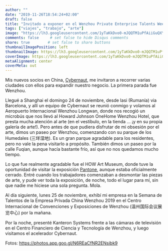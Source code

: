 ```yaml
---
author: ""
date: "2019-11-26T18:54:24+02:00"
draft: false
title: "Invitado a exponer en el Wenzhou Private Enterprise Talents Week"
tags: ["viajes", "trabajo", "arte"]
image: "https://lh3.googleusercontent.com/1yTaKkDvo0-mJQQTM1uPfAiiGuQXYkTPgi2v3yJNvijCIIzi7DirZQc9B2G2CroViHkwEsQsMEpTWLa0ieoD0_51nee9wd71zHcdEENuwt6K9XVlbABRZ3GDTyKNgulFxEuu7GoBp5E=w1920-h1080"
comments: false     # set false to hide Disqus comments
share: true        # set false to share buttons
thumbnailImagePosition: left
thumbnailImage: https://lh3.googleusercontent.com/1yTaKkDvo0-mJQQTM1uPfAiiGuQXYkTPgi2v3yJNvijCIIzi7DirZQc9B2G2CroViHkwEsQsMEpTWLa0ieoD0_51nee9wd71zHcdEENuwt6K9XVlbABRZ3GDTyKNgulFxEuu7GoBp5E=w1920-h1080
coverImage: https://lh3.googleusercontent.com/1yTaKkDvo0-mJQQTM1uPfAiiGuQXYkTPgi2v3yJNvijCIIzi7DirZQc9B2G2CroViHkwEsQsMEpTWLa0ieoD0_51nee9wd71zHcdEENuwt6K9XVlbABRZ3GDTyKNgulFxEuu7GoBp5E=w1920-h1080
metaAlignment: center
coverMeta: out
---
```


Mis nuevos socios en China, [Cybernaut](https://www.cybernaut.com.cn/), me invitaron a recorrer varias ciudades con ellos para expandir nuestro negocio. La primera parada fue Wenzhou.

<!--more-->

Llegué a Shanghai el domingo 24 de noviembre, desde Iasi (Rumanía) via Barcelona, ​​y allí un equipo de Cybernaut se reunió conmigo y volamos al Aeropuerto Internacional Wenzhou Longwan, donde nos recogió un microbús que nos llevó al Howard Johnson OneHome Wenzhou Hotel, que presta mucha atención al arte (en el vestíbulo, en la tienda ... ¡y en su propia galería de arte!). Pero antes de que pudiera disfrutar de mi obsesión por el arte, dimos un paseo por Wenzhou, comenzando con su parque de los Humedales (三垟湿地). Es un gran parque agradable para los residentes, pero no vale la pena visitarlo a propósito. También dimos un paseo por la calle Fuqian, aunque hacía bastante frío, así que no nos quedamos mucho tiempo.

Lo que fue realmente agradable fue el HOW Art Museum, donde tuve la oportunidad de visitar la exposición [Pantone](https://www.howartmuseum.org/article/index/id/502), aunque estaba oficialmente cerrado. Entré cuando los trabajadores comenzaban a desmontar las piezas de arte, y pude ver toda la exposición, de noche, todo el lugar para mí, sin que nadie me hiciese una sola pregunta. Mola.

Al día siguiente, lunes 25 de noviembre, exhibí mi empresa en la Semana de Talentos de la Empresa Privada China Wenzhou 2019 en el Centro Internacional de Convenciones y Exposiciones de Wenzhou (温州国际会议展览中心) por la mañana.

Por la noche, presenté Kanteron Systems frente a las cámaras de televisión en el Centro Financiero de Ciencia y Tecnología de Wenzhou, y luego visitamos el acelerador Cybernaut.

Fotos: https://photos.app.goo.gl/N6REaCfNR2ENsibk9

<script src="https://cdn.jsdelivr.net/npm/publicalbum@latest/embed-ui.min.js" async></script>
<div class="pa-gallery-player-widget" style="width:100%; height:480px; display:none;"
  data-link="https://photos.app.goo.gl/N6REaCfNR2ENsibk9"
  data-title="118 new photos by Jorge Cortell">
  <object data="https://lh3.googleusercontent.com/0o2UwjeEwepF-CB7e-Sf1n-LQ0ijv63BZUcqinXAXEu3eDuUTJZ-Gn1v4mgefczoXwCPteXb_oH6IXNd6zfYrEPU92RKRnCs2keBfLOvYbOilsQXINoOQZ2VAoAVLgKIYGdAj_9VF_I=w1920-h1080"></object>
  <object data="https://lh3.googleusercontent.com/99lueKesgj1VxbDDV4IvcBjHVZVG6wjyyz3s6Vn38-t3ckDyFG-dTPvmvjE3zhym8dQh9Jtj3tYHscOsnXWXDBOGjX-pQzk6ZXRQRByLjHZynNZtYyH045kwAtG-xfBYfLevC8dfFBU=w1920-h1080"></object>
  <object data="https://lh3.googleusercontent.com/Vgid97uleNzjG_9KW6i3vimB0lC4xYqRiM2x1aZC4WAn57-Uq4SXueVR86HktFIot0kkZ7hKGpl6mU43wY-cLSk6qGmgXsY6JhKGIgEjQlzXLjhyiDg0DwdUoiSwmJ2-vqVCfUUoWRg=w1920-h1080"></object>
  <object data="https://lh3.googleusercontent.com/BgG3GB5fvAGaCSTPBm3lTqU44MwCrzYMoFXNEy8jRuQ1W3IW3VbwFcJwqU4LUTgP1KQIAQMrSxN9UKx52jEzWj_aonH2tvAOJB5vXMaD8ehSSuLBm_Rq4_ibAoxgXI1bx4oIscCQbNY=w1920-h1080"></object>
  <object data="https://lh3.googleusercontent.com/U36-0ndEQWJtL3UZQmq-5x2UUBh-XO-9y_iFtGFwljq0P2bqtzMUzN01r12M0KTHB1NXdE_6jp7npU8LkEzq8Cv7HC4OIlVXrrkp1JE_6WfBJrIpeQDgUs6XeT-Z0lSKRsOg96nNU1Q=w1920-h1080"></object>
  <object data="https://lh3.googleusercontent.com/ublUAoHPjKurmCn3eQgJNYePoKp9zEHjDUN_81ZUFjBMpH6UtotUaFS2kiN4buaqRK6P7O-JBF80RHy6X3LM7yhT8IgIp52UZVXvQUUXL2NbavECMvJEWZwJgCsBPyew1AaKp7c-ogI=w1920-h1080"></object>
  <object data="https://lh3.googleusercontent.com/sMQ9t_26dFM5nbzZ0kngasuSzxWcyzrXIFLl3sr-puCDJe-h2AZJv_YqV8Jcu0o2C89n4aA_YU8OUVzTSrs1Oiiw7sCcwF6Vsr3h0QPLzE6iFhFVEdRfcDDPo9E1MX2ZsM9ZFiEiNR8=w1920-h1080"></object>
  <object data="https://lh3.googleusercontent.com/MzpBw6e6-HCK3T2hOlE55T8uOW3czD9z2krVjxVG3A8FJh0FLE9_qPzaRx6PpXP3LJv_O95PrCge5sQ27gTX0KQSnPuG8dr-5aGWFhigqK-L2tVs5HlPkUoTPC3MkBXbLAaicX5MB4M=w1920-h1080"></object>
  <object data="https://lh3.googleusercontent.com/dEbAeZ903tO7mCoixcDI50w3S9xAjRViwA3N86tm7U3fFBVbEUkt85UVq0istDju1Vx7BKKIVfWlDKOCftM7998VCJ-DeL6UkRpaMS3ZlwMgVtWE3K-0983xfhuagzZe37xsxY18XrA=w1920-h1080"></object>
  <object data="https://lh3.googleusercontent.com/blgFDr7S63p4z1hN341yb4G-MD-wCez7RB9Vo-VaIh3ZTdV2LwikOCR6x3yMM-2g-a22fEkuBfjhJESRu1mp8SxpXAXbbop-z2fEyqNoIbRPptGW_DGF3iznQ2Sjms9oP6u9VaF4y00=w1920-h1080"></object>
  <object data="https://lh3.googleusercontent.com/bJDnmE5WLZjKMB0kY7CIcR_4gZjwkSKuq54YHRxjrVZ_901jyAnpTwuR-o8QXetu4a8Du4U8l19VcR9FSbXUUJC4oZpLtNHfiSK1sNMExSiyMDl5vgQGDLqSTgJEJoXiijeQrVBAk84=w1920-h1080"></object>
  <object data="https://lh3.googleusercontent.com/xc1Zo8EF9jQXBfj47bcyX_DLSuGMrMuVbcBrn0Pjc981wjA9nNSyMXEzIrStCx40Dz7Wwv8n7Ly9ddYleBykLmxSNALLgtVPY5HGAKfelLCH23lYOFAgChpQki_oyJsdE2WFHxtAoB4=w1920-h1080"></object>
  <object data="https://lh3.googleusercontent.com/yycQZbiAoIDSSCF2cqeVv1fynEgw_8ylO9-AVDAZQJtK9SU7A7F5Cr1EdozPl6smj4ei3MNyDGON8uk6xjIB_AOFmx8e4Ybpf_sTwuWsDObwo5IxmZU53iHYlxGln_Mp13gaCBBsNpM=w1920-h1080"></object>
  <object data="https://lh3.googleusercontent.com/nxGhgz1suUEn7kLZ-pcmTLv9E_MkQwxHyko71S6EWTaNMOPaWQIbmJPSSMGvRetqGlWv8Z5JvKheWx9IFtKk3dxVFn9lczv6AMW6YbyqYgzxbRtpyv-FuEB9SD9YsoG5d5_U8XPNwT8=w1920-h1080"></object>
  <object data="https://lh3.googleusercontent.com/2v6i_fF1pqYEVCLzMAZISiP_GGzUXcqgB0T9uVPkxzFRHnAoV-R3Lc5m8a4ehlEHYKrYNaER93MFoABOaMA5nmc00pBFH49vg8TL0TQnV_y1VKamXlC12bhkQb5cyvpK2yP6U7L2-28=w1920-h1080"></object>
  <object data="https://lh3.googleusercontent.com/93srEL_R2aSINvcKgbzd9FAmwZtRHlMJjqMX_SqkejH4CAf5T0n-s0NMTIYNCGIhDV6I0ETTKL3h_y1vjSUGqIYtScSQcX_iU6jLWTELyTZlyUlsKxeNoYBjMoEHJk4OYZQ6Y5qS4eE=w1920-h1080"></object>
  <object data="https://lh3.googleusercontent.com/5Uol1y5T5VFnyeAd2xaIbSplwrmFfqUED2jhf1KgPtWfxNvpYYg416mJ9sm2Wwx4m3uP01ZdjiwcbChAkQUoX8FOhTCKIdEZ86jW40yOCZgidRT266WPIG-Xh2ZzWV6-lVtqSc1p2PI=w1920-h1080"></object>
  <object data="https://lh3.googleusercontent.com/oh1pYd7et5edXYXLIO2DkCrCvwEWE1y1TJjJC8hJJ9L0KBQX755hi31NskJADAOv5PC8ZSTU1pdZxG8-Ekp4qUPU_aaJthrW41BgoBZibDQ2l9kcDM4pnfLumJPxVmbmaDSiuEDvPgE=w1920-h1080"></object>
  <object data="https://lh3.googleusercontent.com/fUWR_Ji_j57UAjYCnQmXDihOSX54rB4hoK0umlmZDLIz7coabGbh6ga5-Hk4JYbACcd-LQJWtWOlLqXKmkpvfrMQ4N0gZrimAc1aALM4p2Aca_mfyGPpgMtbS3aYf_cBHKegQQ5F3go=w1920-h1080"></object>
  <object data="https://lh3.googleusercontent.com/gzhQ2OnKwBnxiYKArBIA1LF2yMcJzuxiEb6mlg1IgY5p3dQf-A6UiSj81HSIWYCl8LjWEf87F2n_6k95lRpzj1DSU7o3clnFvZjSX1eHWKP7p1ks031SF6n1Th29qYkbQoZy_ed6KHU=w1920-h1080"></object>
  <object data="https://lh3.googleusercontent.com/Ae3oPA2wo2FDGxGjl70U-oFCjD0oSjirNqH3gEtRaY9SsoYd5JOApezIgFqfNUDDNFf38RFKOuaZGzXLnb37kgVjA-o--ipP7W1Ry1tRJKghKw7qYler3h5wInGPVSrWOAmfLZg2_L4=w1920-h1080"></object>
  <object data="https://lh3.googleusercontent.com/1DSU2bgg6WOnWeoqAuy-C0ov6awgh2SY_lkWMKUnnqiFLr86e6AsX15KV0Ol_4YWIlTV_vFwfqJX5gL2C6J6s4mXawBfAISA5P9VFMjAe02U37s5EKbpsAGyEbn0RGJsmVnb0IfEAV8=w1920-h1080"></object>
  <object data="https://lh3.googleusercontent.com/5yzgxBJl1E4yxIZ4L_nOHwCS053GPamcFKPUcZ9pkDogT3LJGSeqTS3TElRMZziKzqmFvEU7DZln6zFoHzk64g8u0WO5wsu5ryeZhdS1HbDwsu1WoXZaQ0nseFImlmQlMJiQW18qWPA=w1920-h1080"></object>
  <object data="https://lh3.googleusercontent.com/OuV6i_F-0o9GXcNNKmmlaQfMboE5rZC4M_tWnRYPVWH6giHIlMUvkeDmDvZquqiRTnLBg0vqr4nRh_Ns2e8i_GjIr9l0tRMV8PdhPKH9adxckdsRxcpGh0TeJJYkD-jfvcBePSjj8zk=w1920-h1080"></object>
  <object data="https://lh3.googleusercontent.com/neBo49ABKb2Arn08LhLvB-5bzRlsEbTk59V2TCzzihpG6zkVPecq8_Bz17mrflH511a6hICDZCBzyAvGYqC4qA3T3OCMnxPwIi6oQLGiHw9vX2loCRy0vJassT3-wMf0INSfzcvVxIU=w1920-h1080"></object>
  <object data="https://lh3.googleusercontent.com/ll_w_36LcCFmDqV7vsBBua40nmzykfIhUYu2S4QeL46iMnXzMdF_ZZZuer01q5m4XbN60o52lhGqKNuF8yYhwmHwI_uDQkiKVHjbFh87m-fPBHOQgMcT3E0DNPhCmBHNj-LHw0QaKzE=w1920-h1080"></object>
  <object data="https://lh3.googleusercontent.com/Cul_GPxR7YomTKDaQlSvFzydXL01Pda7HG_EthBo9gPkPiTR5h0BiLKGQIAcPTlsKQBePyKlzjViNhiiqsildEIynyRtVmGF4UZRH1sX9mL91o2vfgCYbLjb6DOtxjvmIvXWed-x7MU=w1920-h1080"></object>
  <object data="https://lh3.googleusercontent.com/nkh_Mqh7dtyJ0R7gk_Xgxr_kR_Op27LDKzW7FIP6ivCKLXOgNDsof5gAAZZgTVUeO3JARbcEM1e61YoPdheDEIm-0Z6ib7efSfft-4yN7C4BdPx1szy32JINBKv13jHdq8YQKY_94gk=w1920-h1080"></object>
  <object data="https://lh3.googleusercontent.com/85s3cS6oStPGSADXbyqPDoe8w1sGLSmUQpmKkb6e2lMJMz2MnMO40P8hrF1rH9r2AuDdmwJi-yb3fIqUyz7t8-KFd4e1fcpxL7uJdK0INS6KErM4Y6nJrwVslWtmiLxoNRR0xJpc2ck=w1920-h1080"></object>
  <object data="https://lh3.googleusercontent.com/SL9V454ARtlvQ97-4p6pWymPZAc02UxOIK0_Z3vv2Hqi41pJ7RC83zJMevIoBA6FW6l193-yBagREaBfM1PSyWJ8x8U998Njtm4fFzSDvtEPS9lxkxo7VdmWEXNptKVbitcan-acLD8=w1920-h1080"></object>
  <object data="https://lh3.googleusercontent.com/nnv-uu1L8cJm9nMQu4VlY32cxddodouaNhHgBqLbCcAftyQn9lheR51Wlwos-3TZ3AeToxcXn34a1YsO78F3xuG7QmtFj9p7likT7FEVBJn8Kb2MY7i8hRsxxVfDEVu3VHB3g_jK_GE=w1920-h1080"></object>
  <object data="https://lh3.googleusercontent.com/Evch3W6BQYXS4gY0kIxnIDZjIGyoc2rATuvn5A3zHydEXpRfseJ8jh0e4b54qewtdTBkRMg3GY1Tf-frEbno74VNkxR-MCdf98Xvw0Q2Bqjkam8fEs32USnKasln7K2wV345oKWSVx8=w1920-h1080"></object>
  <object data="https://lh3.googleusercontent.com/XmHSoaDLI1F3GxJ1sOq6wdq5kshH8qqrLNMPLTmbKas7GEYwC8JZj1PefkEeUMFcdEGq7tKhMCBuvyfmglo4Nru2rxPCPQ7iGzjrDza3dy6QUXubLBz26beydC9A_v1nB9aOhCmtR8E=w1920-h1080"></object>
  <object data="https://lh3.googleusercontent.com/DdlrR71wSPd_HomQ5vsFKhrCClLOptWqUgBeLpNoUoo5Hc0oxH0z2jO7RA9TNmusyy4zs3Uppq9Lhyl-8ZOny337RQRZQ45hVGT6Hkf1HM6nO3gvFaDlarFSGlhM39lvx_SOHwuXZ9Y=w1920-h1080"></object>
  <object data="https://lh3.googleusercontent.com/2OfTDawXT5ZDaUXqZKLO3h0Q7fmDC70-hfWwG-vzfQoGsGhO_ZdzFJUZhgTunl6zMbRvqNK9nw54zu-AV0TGz0agSGt7qP6815G06-jGu3Z_2aBtkrlP9kxIJOeExoUqmyrsMnMZSPs=w1920-h1080"></object>
  <object data="https://lh3.googleusercontent.com/34TJWzDCSTLptvOZe_SiZH4_opKqSNYjLZAFMOvQZAL-xo5h1pzSsyETzaQSZlqnc3aMkxtrg-9m7tmRw2TiI5P22RKgREl9PS0mU7r-ue2Aj0Gi4wieBjegakL4zucvUBgxhew0Ngk=w1920-h1080"></object>
  <object data="https://lh3.googleusercontent.com/W-_h1EEpq8SHk8C1noDPJrygCj4cDd9GidCwXn7HaM1RbD05DSv2ygj8TVtyXyZsTK-Dz2JaSGRRiE6ySFqafn4gEVuE7cH6CoAnlmvD5bGE4kSdbLN3qMXyZ8HAMfh1uHEahM5yX54=w1920-h1080"></object>
  <object data="https://lh3.googleusercontent.com/sUU2KCwJps2O9eCng2yi_9vd5oEV1rBF5zn9WdZSu4ixZx_r7-rHXXQKQy_EHnm62cqHWW-MxHxVoAy5y2G1mXsKJZzclV0VrUi-ooN1I8fl2MpGFSju4iCPxr1ympmNliQb7TBJqEw=w1920-h1080"></object>
  <object data="https://lh3.googleusercontent.com/o0qyhihuVMCvAA2XT66cyF9EB9h3_uAeJhoA7xmrDw1_yTCkiZa5y1cdiqV6Es-hsJi_V6EkktSGBt2Yq8G0ywYTQmgoLdYqiKzw_Iz98Zuhi17qfhAuHWD3MJUESHfGC8k2HSraVKI=w1920-h1080"></object>
  <object data="https://lh3.googleusercontent.com/tT9fww109K8nWP1-JP9nm78wrmln8BzvcWJhfnay_YMqloIHxvC2_AIxLcSJdrLO5psB3osQLdNUnFrjVRTkbMQyhcToUrTpMfgG2XaD1boaGHxWBL2R49TYb5DwCWgJkVlPB7eRxCo=w1920-h1080"></object>
  <object data="https://lh3.googleusercontent.com/GXwpISKWKtmrP5NS2ZYxlAfHYAxQUFDvmzWLpS7oHwfjYoglSvnE75EofkR_eAB4dwRSJ7co3XeYMVizmwy3wNrhCO8T5hJwP6HvAMttA4debGaT3JOm_-BXBHPTU-3-GnJF_c50qNM=w1920-h1080"></object>
  <object data="https://lh3.googleusercontent.com/7iCBpKiXz6J4Q9UFTO4njeN6rk58mH_0iSZGW-jxLmRk7YVgfvtXl1c3gMMgJCBYmxmT4GeZLK2MsxXChM7-DYMbcaPGInA9V8Pbn0P9L-dZM8Fo36LXYVTd1T4U9EjSZ6hF2QDAgQQ=w1920-h1080"></object>
  <object data="https://lh3.googleusercontent.com/W0eSQx-c5W74A-DPMzTdrqSN3f0XV8h6lMDjx0VuXOvs9YLE2d1Mz_5Tz1d_NLLhYzUf3jfRswAw2jqIROE4GoMF8Z4MjRbNJjPERcxT6d5x3Msl9hiSGFRLbq9po25aH9V8z5iC8Kk=w1920-h1080"></object>
  <object data="https://lh3.googleusercontent.com/nLckpvb0jKtzE2js8zHMsvvFdtiQ6SMCMtOfsc4AACSosQ3kLR7AxyTyTxJL6yOjN38QpYSU663gF68n8oFKAV4IJLrbraXFhfV7h9_3KX-dlNo4K-pBC2ZBr1xNSH4fWxCjEG9q8ps=w1920-h1080"></object>
  <object data="https://lh3.googleusercontent.com/mRSwQ2YGOJp27ocN1-tOE9T322nTo5Jv23QIfSBBAw_m7mBHimLLVf4anvfeu8B7myI8dbbyQlQVgJsnhZy5jBSV8b4p2FE2g4bye1JurAT6opTtXpEf2yEnl5h23rIjuOfY0FReKFA=w1920-h1080"></object>
  <object data="https://lh3.googleusercontent.com/mvUppl3yjY4Ew1dSrhQ4QERubk9W6lv7ENEBd5LCEKFNSUghq-NMaS5psbZ0bLWDaqEM3KHVxWYWDOzTCxjkPsMczpzLm5yba_0o1UNjqA37Fyoi5nKi55unWrLGCMgfQ-V87EsnlIc=w1920-h1080"></object>
  <object data="https://lh3.googleusercontent.com/WhoIWfjxvGFadHfyR8SJnnwJ4OVUbs1FulzxEGiON5_mNb7RkRY1tQKoJXVge_DWvMpYY3r9iDxkx-hYek3WASGYvvRV-7ZslGt56BvV5sxAoPd8RYRTLvci44B3ZMMk6TQONaCZO-k=w1920-h1080"></object>
  <object data="https://lh3.googleusercontent.com/4W2Yfjyg8qsxonfcsoofF9I-rh-Q7eB8_52-jLpoZELl4yUrsJDyyubavrp8kyrOveZwlWGFiPnV9OZXemPhBHRuJQNu-6YT4AlrzATAq5hEobuS53e5MSJqRLpbUr7RxWTo8JUcs5c=w1920-h1080"></object>
  <object data="https://lh3.googleusercontent.com/W8sR_wd5nP2TKXr4MVABmeKem7WMaRuXqOQgpKifhLWnaaEd_1cTugKrajHIKP31lUdv_z3CldT6c5lYq8Xr8M3UBcUWymHfDs0q9wXniuhdQp2IGM3vHbBKHtKfVN-ej9U4fFh0zbo=w1920-h1080"></object>
  <object data="https://lh3.googleusercontent.com/ijEfIonvi3tAxKM9jgovWF_53NNVo3Dn5VzCTusjy7wN3-tu8LStWMoH85CwuJjzNL83-3VTJYF9E1d3L9CvdmeYMkdFMHT84AxsXbNYZ7pjwBSLBR4dJ0Ng90N7R5qMqlCOzL2vSE4=w1920-h1080"></object>
  <object data="https://lh3.googleusercontent.com/w4qYZy-JU-Izd8_fBwAt5cCtX6hFBcu2l1joFbAH66VDKH17djmqdR8gdaXZVBWrvk11M2lh6pawP8cH01m-fDnUy4VxOqc-nggu_as6qrbAAD85BOU8YW1QpkSsiyx37a728cou00w=w1920-h1080"></object>
  <object data="https://lh3.googleusercontent.com/ggF92xMFFX69L62SOubTfbvB1sY0ovfMdVa6ECzv5-gyF6PLK3RxsssXKG-8YEIybbYeNGdXJvq-8Avbs_jPnDfsPxOvXNib4gQ1BBfEnF2UsjgP6aoxVKmM5T4X6jeFa_Ja_onuXtM=w1920-h1080"></object>
  <object data="https://lh3.googleusercontent.com/Aiw8trpQN_ILzgCTe8fKWDvAl43oHk6dnc0npmZNZUHxFUZlykbV9MXmI3g1SyMV6dcQH2bMDs89U2vu_WWS2YtCFM591kDwqqWlzbOPpR7Rx7GsPrhZa7ukquI_1uobfCrbWkhrX3A=w1920-h1080"></object>
  <object data="https://lh3.googleusercontent.com/wsbgeN8E2fvQcr_NpxUXbxwri4m3BoKXQiby89uX1Cfeja-CEU445MfSKdOnOsuQt_y1G2rR20m_uOMBLueeXDzFl4QEHlFWe83CRPEhAX4dP7zxo5cLzqJ-_5nvtxIv46uJo6E0NXc=w1920-h1080"></object>
  <object data="https://lh3.googleusercontent.com/rAOkDLWY5CJ9UGeAPaiDu2IpPOLOeh_eJqyED1lOQe-b4feDoGfVlpkIn2f2cx9_1SUjDAxBcEK55utWYVxsPtGI8nRhjU7kixHHrcTmZ8oQ00ccHOHA0oY2PdUKif5Eu8hcx8jXb7M=w1920-h1080"></object>
  <object data="https://lh3.googleusercontent.com/Lpf4_GLqq0NYxm1G4L-cuhEViAqBPaHTv4A3T0arQ66clEMrtEIISx1y3l87Mdb2yr8q4pdVxHxcygkCaqjCwT5kNcsYD-7k7n7BsCmG-F8pbGR_yLRP8EgdzMgx5eVCybc2kIZYTRw=w1920-h1080"></object>
  <object data="https://lh3.googleusercontent.com/7dai7mz-ss6p0h29HNElWRVJEeJ48wkK5aQVrLLzz-MVIihoYIqj2jYezfXzQLFzFS7pvFzH6Fj_-qdD-MS13EikLGogpYE4pobrrUlUNcLskNfj8_iKjZepBHjVldj82xaNTvPcSbU=w1920-h1080"></object>
  <object data="https://lh3.googleusercontent.com/zwX8sXc5sRBb_EeOo_G8_sm-g9Kwk7AsWaWHtAXF5DsFm8wH5RaqubSLJU4TAWnV4uUzzt0TInhAfp1_B7JY1EQmrSxj9Ey6gsEMcJmu_dPUc3goHxEhRk6QB7RX4ZdCQKXCZGpE5ts=w1920-h1080"></object>
  <object data="https://lh3.googleusercontent.com/YQDNq1w99tB3PjobSWwKgSEnyVag8dBG5BcPbc8yAgH0MpiHwhm3l-Swq8P1mVVAM3Oud4nwngOIxsth1pEcqJ9KR4IVag_M-62MSmXa5SNGTn5LslaB3ecGGnt10zLN88syIu-jDO8=w1920-h1080"></object>
  <object data="https://lh3.googleusercontent.com/OklXF3Fw5eyxlz_XNiyqSzU6rr4GVbMcnCjpV6-ED0JvMIhJ99SzU7puTT2LPJq4cg7L3rmBp6wpD8Jcy5C7sgPGNMMrq2uOEhxYVvYUiO1s_bFLdGTo4_IZO38exxZBKLT3x0a5um4=w1920-h1080"></object>
  <object data="https://lh3.googleusercontent.com/DeActma2mSOgSW10klfN-UQI6Z3G6Bcuw_zQc83mEgk0MFSK3rxgOBPfpHc5uwYdBryVAJXKqAcYvUaJ4edVzQrqO7KhkHSL15OAPw2ALPyKpRsHz3XUuKC34cg66zK3L0iLr6oDTAc=w1920-h1080"></object>
  <object data="https://lh3.googleusercontent.com/TgdXreomDKZTXgj8vArmR-nlnbls7oqmYOD8XOOX_UASI6-E13cTnXvp-QGzUI81_PY6-Ivp8n55qdHGMUllk84bJkaVeyyKXHX0ToQ7PP2WalfiBidQB30Y7vHzIsTazBtlAwbnjbk=w1920-h1080"></object>
  <object data="https://lh3.googleusercontent.com/_xdvU97ck2LVO4UAtj5T-ZZUaA5XH4w_QVrcWEx2BizqAAfHd6eKC2bYbOQzpOu_tTzrTev_0tNkammLdcKXxwSAZUGXJv33c-musnWNvG0m7PZ26cWL1_a2v4CFMKfFVLrkeJG4fkM=w1920-h1080"></object>
  <object data="https://lh3.googleusercontent.com/_JIzBH-A47FqJzvN4KZDnwCJ6WvwcUr9jgJyXnZ7bvcCvyuoNxuMrYcQfBvgY869UQFaExsAF0kOGoBPmNjso_XjFvGV0mLbX9GlKxjtYL0TPTVPHTJFnB7oZdpYZxbYxj3YvIHVa2M=w1920-h1080"></object>
  <object data="https://lh3.googleusercontent.com/QIaE9vldsIRUtCnWHHrcyo_TzLEsbmOYQu3onrysa8COXQgWHugGEQOPkIwSFtQAk_aV5G7127qjn9TSLXSFeLGbLB12a4r7DLk638cr1DAOIxk3I4zVoZj-qWPQt3pbxFmmeSS6XPY=w1920-h1080"></object>
  <object data="https://lh3.googleusercontent.com/hhvpfQJ1oslPTFfUAk7OXSa-83GEFz0HCwPKvaa9lhZiTcXWqtIQCHoUdYSJlzKF41fV1pfBbeT6wsgY3XZuKtNbtfNeGCnXR4kehoVK87shOd_uqsV83sj3YWYPZTTJIBIcFR7poFI=w1920-h1080"></object>
  <object data="https://lh3.googleusercontent.com/G-m-EEXIPw-MgyjcNXWg140dqDt2Tll7Y4ONKKttZzZYb2fd-Uq3iL0iDTIPJlov2kcszSfh0K4PMgMG3o5-aO-2aUy60taXCNehkt2siK6rPfsE16Yvqb3gLSn05ML5fs6FYHf5Bt8=w1920-h1080"></object>
  <object data="https://lh3.googleusercontent.com/vaV1Mtsfy-52AcNJvt0G9YGdnW8V97II1uG9h5vSuIXQ8fEjzNAOvKeS4ExtcFVb9awA9Nv3M7E_Dy2HxAFXozA0HDKVtUaIHbTZ37ENQcsUwcISX2UFiVJJvbG-5koyoR_sYc8PoTI=w1920-h1080"></object>
  <object data="https://lh3.googleusercontent.com/uNgUeZAO04g9GFse8U0I6acWadF9pFgmuMY0wA4s4xM0b915dbf_JhFYwcf6KFENdQdN-lcoTiGIf1sMoQnlN5Jsi2bTQDSLbTr_IEGedzv7a9qbb3y-Rv-ibqwJTT9olCkxNtj6yuE=w1920-h1080"></object>
  <object data="https://lh3.googleusercontent.com/lVkfr_4Pk-x6SVvlIFD8mJsWG0MbrJpkhsctpDGZHG4EoPcQSzy_2fVozZeXgJzk-wEymAMg4K1cE_NjHe_sWOUTCgt3Wv1SwOtqYqsEjCcyisanWi5neLa7W8OXG8Fm09QEzpUTSZc=w1920-h1080"></object>
  <object data="https://lh3.googleusercontent.com/7CmA-m5TRld8GrkU3w37FtuaZXhDKWyNCpsMcqNqTUSTawT3HKMJ7CbDCkSgPMZ3fNtjRqbbECaKLwGDzMsMukJn2gWGLkFkVqD1vkMUC7WSn5pXBB-FhzB_xDpNMRru06yFNYdV8dg=w1920-h1080"></object>
  <object data="https://lh3.googleusercontent.com/w9sTGnb3k3sW5fScEN5wUDmID-3_zl4o1XeoOFchRQ0hmoBJvRdr4qMmGWJW_g3HsZ3UUXatDkThNGTDYltPmS3pDO0seQLmlfsZe_93nTQARPq1zfQuQ2BineqviPd_jjOGwQHKzoU=w1920-h1080"></object>
  <object data="https://lh3.googleusercontent.com/LK6cBLm7naZMDLaOdlCyFhtg4yQK5-NIi-6D3K9JWZBzdcVcIuLDIx8HLArcaGlV16Zp16IqWDSbLTkJTryPkzBibmmOl0vy_woE_9JfZysboN4miWey4QCFeDW1tQ8Vyw2L4hA0hZM=w1920-h1080"></object>
  <object data="https://lh3.googleusercontent.com/-SYYbm7VIU7EdKKhMn78P9eFi01fldwOGsEWMh1LX1yYVsYsxKDqQ2OM1s-VPlmd4ckysT2IRpfLbPOj__flR7WaJrq7rZgakhkHqLWFvMUVbjsuRnogbQRqoHcvN16Resahm2icNks=w1920-h1080"></object>
  <object data="https://lh3.googleusercontent.com/Ypq4rm8oBjH8cRNYecd3GASqQhpZBX0WnB6F9MBHJEONWd_wOnIg-y-W-8YBlE8CgxqZUb26iHD6qxdS_D9akcqW0eoxjM0b0xdPTYF5J28Gu1KhZNqN0xbp3F7L3zncTVOZWh5P8C8=w1920-h1080"></object>
  <object data="https://lh3.googleusercontent.com/_o5cB5MULjHs8jQVQ8WjY_B_y7f8UEbeHBasarw8BHHz7QeXmjxetSgxg028hm-IsSEYZPT2ohWhaqYYot1Cb0YXZmyMVv0okG7zCm1yDreJP_NaxIr7eYCpMSGr7z5IlvZiCkLBQRw=w1920-h1080"></object>
  <object data="https://lh3.googleusercontent.com/t_Q50em4-2TfkgcLuSpTdLdX08swJj8Fy0pCMPiVCoYkVOLtlmx0apnL6jJlFke2bQs-mgwNvqFEOsg_zt0cW0eGH0rn_z9Sg77ZedemezAAvrEw4kxmlu7uJ5CREF0Y-EMpKBOcQ2M=w1920-h1080"></object>
  <object data="https://lh3.googleusercontent.com/7JxUJ_cfxjzF0jMuv8TgXIRhv2Kphw5kpseVAAK5YRidCPV2vfxFBAuFjLzSRnLIQO7xg2uh3PVnUT4HGQwHDEQwCCAZ0NzexYcGxSlMKJgaM1i8Ogu0NkCK9uVaEVFgbVrDu1wlJdw=w1920-h1080"></object>
  <object data="https://lh3.googleusercontent.com/Pg4R0YENWcqwgJSdW5LklQ3qmvkAbmunouIyDufTEWULJdEmauItl3MpzZKr1lxP3XqxYm5TXZHPL1D4hlFfucnaQGHlkcNf2LNJTtF6JVthJUT9N1gP4nuYVvWbazgd967kVGqILbg=w1920-h1080"></object>
  <object data="https://lh3.googleusercontent.com/-K3kvDJctK6gOsHGyzE-TpAyn9XNBqu6dSIc6hF2PGG4desUzqEroXl_5GbLK7NwSzXvqJG_nI0aiO38mx34OK-YfeYh7osv9pbrrx9Krjvpu4FzwfllMHM4ZPDOpXk1C6FvVIrMK6U=w1920-h1080"></object>
  <object data="https://lh3.googleusercontent.com/sN8Fn0tdAcqK17z3oC8EV1sPNWLhbsCb-JepoXhOBsC2rIaJ0oGNayIsDY2CKBdxiZ9yNd1MtpA7Vig7-MA8FjK8GiRCM26iqsgxHlZXx3RThZJxo2iVmQlyNubsdXa2iPVdXPPKasc=w1920-h1080"></object>
  <object data="https://lh3.googleusercontent.com/p8cen8woPliCK3Q5NW6ZoUrWHGv-DL46psv9mzwudakH1vQSX9LapZsenfIrQtHO8cpDX1NRWsl-SnwUyCusNmwWlr7G0xde72ifAu4V8RmsLCZw4PKGPse4tEw83iRbe16FXYanmIc=w1920-h1080"></object>
  <object data="https://lh3.googleusercontent.com/BDOuxBFEK8lppHfprUCgxyOzC2FGOaxvWSynFwlojgr0Jy65qGh_Rvl8Dyvn64o-YwzCDoDt-MJkiXPh20pwkDFll-nRmC2-AxCryqg6lyBEX-faQsCeW4K3wrAPw3veV1kqKXQoIkQ=w1920-h1080"></object>
  <object data="https://lh3.googleusercontent.com/3zrmjJFA5fWA_HIUAACm1rY0-l25V8ek5j9chzd98hqZs_fdggraDcQIWWnHtMfBJUTJh3jq7_boK_mjj_Vwt7J0hFFDSVsTcUiRetriswrdeM8fckQou93NmBb20suGeWzDKn_14Mc=w1920-h1080"></object>
  <object data="https://lh3.googleusercontent.com/SUxc0aVQS3biOoz6OpK_y4TYgtrOKTR-7Tmmttlselh5LC_n4_awJPURGZ6OPvrT2iqNukBLkB54XvB2Li6YHwJjRUSB4kQABOTodavpiariVWJpKzLvKbJVK92pyxmTPtnbuXE3VyA=w1920-h1080"></object>
  <object data="https://lh3.googleusercontent.com/_PVG2gBUOGXYROu8do92i6aeNsMlIH6Si5H87taBDINShot8GVF3hHcytSNVXd2dsZ8__4tyJ9osjW7XEKkCBYr3lBgtM_kaYgmcMvxrV2V_VQoxAHR0HoZYUJneFeHFHA7z3SD-sVI=w1920-h1080"></object>
  <object data="https://lh3.googleusercontent.com/PbEOsQpWC7VI7kHArxlb3pQl_SQEbNpAjk_TNCsMEClGq-mfodcl-ck7tUzv3_a2faxvB3myxbGNv9gmobidmLq7u8-bwiLjCk_arYOndKGgCOZd1HfKgcFprC94hFH-YBMCX1gaDzw=w1920-h1080"></object>
  <object data="https://lh3.googleusercontent.com/DAqjneTb3OQpPoxHtbniSYS8Cs27MwNLJF_mDxEcMNXF0u7_5_1EEob6aacjN7DLqF5rz07dTrfR9NsJSqxnrOpKWYTtvVWFTxsIo3haCD-UEXMaAz1OFAS5Z70E8BdRAfyIMkJq9_8=w1920-h1080"></object>
  <object data="https://lh3.googleusercontent.com/9VVMzU5v3iUVddx6twyILacMgFLfQ0wq9ca4XogudvIx6dNcu0wrSKBuEKRZWHKoGMt3DoY1qunsdfR637IDKPmAx-Ddo4sW1KeWh6YPwywmn5BR6gvnuqtNrXQLkaaIbreEVxL67zc=w1920-h1080"></object>
  <object data="https://lh3.googleusercontent.com/CJkm8zlicPkbkopa1SgeibeFXGA9S-0Tkd79NH7f25E1RHw3VF9yP2ez7dE5N-sMX-bq8-VQBKzF6WGUIKfJy-7o_jkw2P8BBB5LXmmdoIRCF19XzOiB1fTu8Yuin0PbqLz_20tGxT8=w1920-h1080"></object>
  <object data="https://lh3.googleusercontent.com/3kyJ6TKDnvel6xNwzHUq4hOr3K7eZIdCYQ4V4qfTZQAnd991KAHUypSfFPvpveilNKouiqzM3HsPYx0tOOpq_OM6gM-rIR1BxAJemip34KWwO0SjtXMkskLWhTlEbAA6gDDQYWw6ogA=w1920-h1080"></object>
  <object data="https://lh3.googleusercontent.com/-_TwxnvcHhNyMk4_yvSxiQjWguHEPQ98zrhG0pfH-DxkiejdzUK0gK7gbOP0bWFY393tqIgvrkkfbMyMjmMDq1uDxWd7E_TaTetM4QyJwgBna5la-toe4lJC9FAsR5zy-g0vX0r50Ds=w1920-h1080"></object>
  <object data="https://lh3.googleusercontent.com/akTb7XQdNX4tZ7DTPzgLI44zsj99Mf-w_T2QwHx4wfUNyzdW7I-m65azQE5G5LA-yDjAugOV97RihO2ijDpuR2Y2A6sXEOqy1gldu5scRz_UIHlsLTGZZm0WiAH6xAvRfMj6gBhbwPc=w1920-h1080"></object>
  <object data="https://lh3.googleusercontent.com/wQxqa3VqVSVtiMHbufL5wY14DJvzHocqwTV5NZuyae153B0pyvrPG7c-mJPTkWlHQQIqagcDDjqNfb-ZuPVKRAW0fH0qe6ue12Rksy5jr5525syjGMAslf43_IOiY5AFOVSBnh_LogU=w1920-h1080"></object>
  <object data="https://lh3.googleusercontent.com/zyKdFF91etu890p5af9u0zO2NqcVIbRdosar5mAcs9q4sjcC9DLU8gJP31KPHsHN36ZWgjxS3Exr7hxkk-9N6J344DYvknTC8M7Og9sjlSGrYG4cjyUhqgeZTwAD344SEM8xzs48Atg=w1920-h1080"></object>
  <object data="https://lh3.googleusercontent.com/Mgfxg4fYDQucTTZ-sfKorXMaeT1Dw0uzoknuNL9ufSucpDjo6KSjLv6nbTXlV2rTVkNfpOqJ57VsrusaqT8A2lqo2koN1jdoTJvy_P7rxdOSclbHupYDgvTGO4IV_gI_Bmd7A_pdIr4=w1920-h1080"></object>
  <object data="https://lh3.googleusercontent.com/06TEKRuB-ggvWVYzsCUspVv7dJyQ5BwLPsQpv8BadZ0NbPJ_I5t6yjbCUpLvf7Xy7Vk7Er5BOCR4xoM-hnQ4-eqVbSa3rIqtu5WTiwSFHkNtnAoPWq6MWQMfYrizigXo7ZMyj8IfomU=w1920-h1080"></object>
  <object data="https://lh3.googleusercontent.com/KLyosp3TUPcjwUdky14sSB4jzb_8BBXmtiyB95-Vk0fnuQGNxC5QPiRaH642L9iL3e0QESIZlWx9I2THxGgaq2PbmNLjz-B7rY64j0gfEYf9Mx_W8wabwsGoVYqX-XDPMdqFfnO76jM=w1920-h1080"></object>
  <object data="https://lh3.googleusercontent.com/_XXuPKwoIpXDbKWZ_udI9h8fW6_HTEkMwylGAfXeOMmYTLcTwKW_hvxl_tsUNAFLGsW6oLFbYhhxaMbmwp4uA1iIG1qCo-qDOrWrPKEiEPPtH7_47QFlu5D0EOn1XG23CNVRxE_nx_Y=w1920-h1080"></object>
  <object data="https://lh3.googleusercontent.com/kyM-5m7ngyO8bWfkPRc4Gs4bWmgP47i7ifR10yQ6ZNzTazI2pvHErnpGB0oHmTiP547NfU-VjDXVzzkzcd9ELPjnI1P5GdcQzcT28UYbfe6xPkDvvv6ZuYpmJadelfeO7dgkiAvt3dU=w1920-h1080"></object>
  <object data="https://lh3.googleusercontent.com/amBeWy4vpLDiQhWuuOKumdR5CoY_S2c6VXBplvNkBi0raxanAQEQcOOgOGW-GH48MatTvoQv8tFNWT1pyOXW3jH1ZopxRQr8v9UT8Zsu5yJQ9vY3x-eJ-Hk6Vs3MOq6lj3o3nBLODY8=w1920-h1080"></object>
  <object data="https://lh3.googleusercontent.com/Zth74RySow43UlSPlJBDOYGqqw-p43UujgdkQhyZ7ww2v7F_qJtex4aekujnluOylsHB7gH57FPvZhHqSBi0MKMN7ATFEvhVOlhg0a5XBUzpQzAvphHvYPR1i94tTgTr9HHtMxFxRaM=w1920-h1080"></object>
  <object data="https://lh3.googleusercontent.com/EaOSP-OSHcTR7Lq2ikt-zXN10iJhaoQucW5-1ak_Scj9k5MZh9hgA5H-phxUPzCOzDbtZaGVSzsyIpXNChPmt1yUePu2Tl6O0ZqduPwKkfWbn3qys2jhyQT7pjNiIZ8ie-OzICQWkeo=w1920-h1080"></object>
  <object data="https://lh3.googleusercontent.com/J4QX3lPkmk5c5c80i7TAUphbWPlu1W6R5i1oaSe5QluyultS9eAjlhRtaxZj8pKgbw98T58AYwFSXlW_TMQyJqSL2lQ3sEA52eXVdEtIfF-hXJJh2FfZ09BkaQXtgvTI67QsZC097K8=w1920-h1080"></object>
  <object data="https://lh3.googleusercontent.com/S4vZ_lZLwqfADPSAzBgTr0Ddpm2a5UyQNTI8Ah87cZ3vc6cNrZQnO_g-3X1w1rbsbwEiTDj5WXQMFQYegIgP4utCkj5RQL5lRp2gtxauQlN79Bo2uPd2Lgd6zu5YtDNIudPtUeq9CZg=w1920-h1080"></object>
  <object data="https://lh3.googleusercontent.com/lno_t590-RiK3hM-_Bjdcv6tWphS570mnHV5AKoJWGULYlv6gCX4SBYOCqHAWuHBZ_Bj4l3Z9Whk2sM8920vMHGncH4fOUook8TyfLqHyeL2NcqpYwAuLz-RvM_-P-xc4UdSmT6td-A=w1920-h1080"></object>
  <object data="https://lh3.googleusercontent.com/j2mEJhL2TBqQjMXQop052SOwQjjDOLIe_moXawjjlQmhifCH5YeH-1udkTrznkTcdcI65EpRxKWz84leciH0HNBPOt7-69XnUXgEyUJFcr587r7xDzkGEftD0gHuKehLH2GWqy4vVG0=w1920-h1080"></object>
  <object data="https://lh3.googleusercontent.com/klHu4il4iGcmOQwAwFqLtVLfsDpVnGRnuM7JMecw1fA3-kfMlmzpEp9Y526JYAUw0_alEqZrrSnALpHDqOEjpM_dLfpfSEKwbBfS4w6qe-s6pWhUZRjmr5hxnrgc2OePPdl_3ed-MEA=w1920-h1080"></object>
  <object data="https://lh3.googleusercontent.com/DGFgKk2ilODhk_UahIZcAzA6RksBvekFb2O47PCOdEID4kfemOAyxISrQdnKRwof1HiTE9_MJhAiron-2JTsp6RchfyXeLRv84R48huUz6Vmj5VDIqcJjtsFFalyrOGEzAyZ7VsZFrA=w1920-h1080"></object>
  <object data="https://lh3.googleusercontent.com/mLIlISLPCaafeybHpNduYxuvgUkIMzYeiSOWTHqA81u5nUchdt-O9Hd8dDQJKkBMae2pAcxuQ9gMPEGx3vNHTcsQoFOhZx-Cy69EPGyMel-9byQtCElPMtHV_Gd1bund7MheYPFMbSM=w1920-h1080"></object>
  <object data="https://lh3.googleusercontent.com/3l5CTA5X02C7Fg8fW55r1ZstGCRTPknDrvg-zNu197Kgj5ncuvrpfYR09Yo_culdLNPbn_sU0e_G1lHz9YbqdU9xAB8sl_eivVAVjOb8kp9P0lPe6lxxNweSInNIQOjuF_FAw7zvw0U=w1920-h1080"></object>
  <object data="https://lh3.googleusercontent.com/eaaYB0JFmyzmEttTyRH7PCElQHdeYRI2g7KucGtuk5vO0k9iq-6AiZLGWcO0Ity4GzgFvH7LR-p9-nJpu1X7nWJb2SqR4jfu0rVuwbMg8wROmynwKsX60xfbpzCxCjH6iCdDlmzPzBw=w1920-h1080"></object>
  <object data="https://lh3.googleusercontent.com/w8Q0pZavQKxMgdrR8XYDKFoQD-riXb1Iqr-kmlhm8tsre_uvBYtswBkfac_CyH56CLF06wPwQz9_r3LIYbRcazyEr-F34N25q64FAN1JQK316VkOOkMykLEjIqJoVoxK-W6xA74SPyM=w1920-h1080"></object>
  <object data="https://lh3.googleusercontent.com/ew1owZkOQN9Obtn-XYiS8P59s6mlMcavL8UyJt_9JiRL37CAhA63-A6654uAGgWhHUpHNjFhFwuA5AKmfIwjOF1k5_qxjZSs6GdlTqC91vpDJCOBtzD8rP2dlGtAaf-W5onNEv6t7P0=w1920-h1080"></object>
  <object data="https://lh3.googleusercontent.com/q4-TOKVDsGlj6neXLr8-ktgz7CDFIApSxCdVycaoe6zwGxwUznNQ_5Rz3d3SsrZ85cWHe-Oi4OkyNPIpkhnd49pFs_aLKwxUZjDylErRAUcmricSmsEi-jDlAzRTpMPm1Dr1xHG9MZk=w1920-h1080"></object>
  <object data="https://lh3.googleusercontent.com/TPlp4IFLysY1zdecrZIQvJZu5JLVjz8ia9LuGWmrJdYQ_bNF8e5IPsY_2PqaSxhpK9FMzdvQeISxt1-rgTH6QdkbvTh8AC8mOuFzBGx8z5y11L1XOkWm0Te8bm6rL9SRJT2UCVWetBo=w1920-h1080"></object>
  <object data="https://lh3.googleusercontent.com/8qS6FmKf-cR-qhx8y-7IvQLhXbcwFgz4WtdgBuRBYn8myCKZs3SQzJIRONXp5zNCiJgWXuUk6mFUoB5w-OBwiZLSbmxV79mZb6dyhk0Cyn6KeZrcr7ZNRVMIq2herrr-C-2glUen8YA=w1920-h1080"></object>
  <object data="https://lh3.googleusercontent.com/Ca2n396-abcA-6nTrF12pNfEf5PShi384WtPhmM3dk5c_LTMxn7UcVzjkcS4cf3HBa53lYA8qVfANpI_96pDgQvLAfMWvUpt8NpAnRcelu6CQ9xuqCAOe-8CdkLsB8FJfA7o6qb0MfY=w1920-h1080"></object>
</div>
